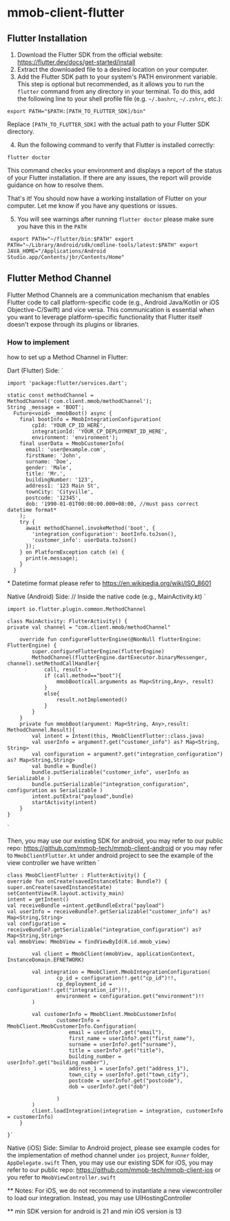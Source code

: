 # mmob-client-flutter

## Flutter Installation

1. Download the Flutter SDK from the official website: https://flutter.dev/docs/get-started/install
2. Extract the downloaded file to a desired location on your computer.
3. Add the Flutter SDK path to your system's PATH environment variable. This step is optional but recommended, as it allows you to run the `flutter` command from any directory in your terminal. To do this, add the following line to your shell profile file (e.g. `~/.bashrc`, `~/.zshrc`, etc.):

`export PATH="$PATH:[PATH_TO_FLUTTER_SDK]/bin"`

Replace `[PATH_TO_FLUTTER_SDK]` with the actual path to your Flutter SDK directory.

4. Run the following command to verify that Flutter is installed correctly:

`flutter doctor`

This command checks your environment and displays a report of the status of your Flutter installation. If there are any issues, the report will provide guidance on how to resolve them.

That's it! You should now have a working installation of Flutter on your computer. Let me know if you have any questions or issues.

5. You will see warnings after running `flutter doctor` please make sure you have this in the `PATH`

`
export PATH="~/flutter/bin:$PATH"
export PATH="~/Library/Android/sdk/cmdline-tools/latest:$PATH"
export JAVA_HOME="/Applications/Android Studio.app/Contents/jbr/Contents/Home"`

## Flutter Method Channel

Flutter Method Channels are a communication mechanism that enables Flutter code to call platform-specific code (e.g., Android Java/Kotlin or iOS Objective-C/Swift) and vice versa. This communication is essential when you want to leverage platform-specific functionality that Flutter itself doesn't expose through its plugins or libraries.

### How to implement

how to set up a Method Channel in Flutter:

Dart (Flutter) Side:
`

    import 'package:flutter/services.dart';

    static const methodChannel = MethodChannel('com.client.mmob/methodChannel');
    String _message = 'BOOT';
      Future<void> _mmobBoot() async {
        final bootInfo = MmobIntegrationConfiguration(
            cpId: 'YOUR_CP_ID_HERE',
            integrationId: 'YOUR_CP_DEPLOYMENT_ID_HERE',
            environment: 'environment');
        final userData = MmobCustomerInfo(
          email: 'user@example.com',
          firstName: 'John',
          surname: 'Doe',
          gender: 'Male',
          title: 'Mr.',
          buildingNumber: '123',
          address1: '123 Main St',
          townCity: 'Cityville',
          postcode: '12345',
          dob: '1990-01-01T00:00:00.000+08:00, //must pass correct datetime format*
        );
        try {
          await methodChannel.invokeMethod('boot', {
            'integration_configuration': bootInfo.toJson(),
            'customer_info': userData.toJson()
          });
        } on PlatformException catch (e) {
          print(e.message);
        }
      }

\* Datetime format please refer to https://en.wikipedia.org/wiki/ISO_8601

Native (Android) Side:
// Inside the native code (e.g., MainActivity.kt)
`

    import io.flutter.plugin.common.MethodChannel

    class MainActivity: FlutterActivity() {
    private val channel = "com.client.mmob/methodChannel"

        override fun configureFlutterEngine(@NonNull flutterEngine: FlutterEngine) {
            super.configureFlutterEngine(flutterEngine)
            MethodChannel(flutterEngine.dartExecutor.binaryMessenger, channel).setMethodCallHandler{
                call, result->
                if (call.method=="boot"){
                    mmobBoot(call.arguments as Map<String,Any>, result)
                }
                else{
                    result.notImplemented()
                }
            }
        }
        private fun mmobBoot(argument: Map<String, Any>,result: MethodChannel.Result){
            val intent = Intent(this, MmobClientFlutter::class.java)
            val userInfo = argument?.get("customer_info") as? Map<String, String>
            val configuration = argument?.get("integration_configuration") as? Map<String,String>
            val bundle = Bundle()
            bundle.putSerializable("customer_info", userInfo as Serializable )
            bundle.putSerializable("integration_configuration", configuration as Serializable )
            intent.putExtra("payload",bundle)
            startActivity(intent)
        }
    }

`

Then, you may use our existing SDK for android, you may refer to our public repo: https://github.com/mmob-tech/mmob-client-android
or you may refer to `MmobClientFlutter.kt` under android project to see the example of the view controller we have written
`

    class MmobClientFlutter : FlutterActivity() {
    override fun onCreate(savedInstanceState: Bundle?) {
    super.onCreate(savedInstanceState)
    setContentView(R.layout.activity_main)
    intent = getIntent()
    val receiveBundle =intent.getBundleExtra("payload")
    val userInfo = receiveBundle?.getSerializable("customer_info") as? Map<String,String>
    val configuration = receiveBundle?.getSerializable("integration_configuration") as? Map<String,String>
    val mmobView: MmobView = findViewById(R.id.mmob_view)

            val client = MmobClient(mmobView, applicationContext, InstanceDomain.EFNETWORK)

            val integration = MmobClient.MmobIntegrationConfiguration(
                    cp_id = configuration!!.get("cp_id")!!,
                    cp_deployment_id = configuration!!.get("integration_id")!!,
                    environment = configuration.get("environment")!!
            )

            val customerInfo = MmobClient.MmobCustomerInfo(
                    customerInfo = MmobClient.MmobCustomerInfo.Configuration(
                        email = userInfo?.get("email"),
                        first_name = userInfo?.get("first_name"),
                        surname = userInfo?.get("surname"),
                        title = userInfo?.get("title"),
                        building_number = userInfo?.get("building_number"),
                        address_1 = userInfo?.get("address_1"),
                        town_city = userInfo?.get("town_city"),
                        postcode = userInfo?.get("postcode"),
                        dob = userInfo?.get("dob")

                    )
            )
            client.loadIntegration(integration = integration, customerInfo = customerInfo)
        }

    }`

Native (iOS) Side:
Similar to Android project, please see example codes for the implementation of method channel under `ios` project, `Runner` folder, `AppDelegate.swift`
Then, you may use our existing SDK for iOS, you may refer to our public repo: https://github.com/mmob-tech/mmob-client-ios
or you refer to `MmobViewController.swift`

\*\* Notes: For iOS, we do not recommend to instantiate a new viewcontroller to load our integration. Instead, you may use UIHostingController

\*\* min SDK version for android is 21 and min iOS version is 13
